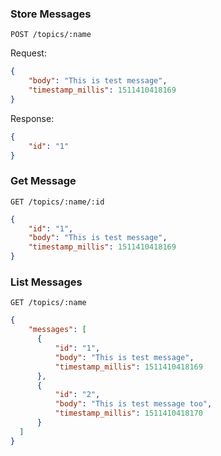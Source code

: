 ### Store Messages

`POST /topics/:name`

Request:

```json
{
    "body": "This is test message",
    "timestamp_millis": 1511410418169
}
```

Response:

```json
{
    "id": "1"
}
```

### Get Message

`GET /topics/:name/:id`

```json
{
    "id": "1",
    "body": "This is test message",
    "timestamp_millis": 1511410418169 
}
```

### List Messages

`GET /topics/:name`

```json
{
    "messages": [
      {
          "id": "1",
          "body": "This is test message",
          "timestamp_millis": 1511410418169 
      },
      {
          "id": "2",
          "body": "This is test message too",
          "timestamp_millis": 1511410418170 
      }
  ]
}
```
